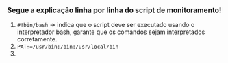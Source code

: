 ### Segue a explicação linha por linha do script de monitoramento!
1. ```#!bin/bash``` -> indica que o script deve ser executado usando o interpretador bash, garante que os comandos sejam interpretados corretamente.
2. ```PATH=/usr/bin:/bin:/usr/local/bin```
3. 
